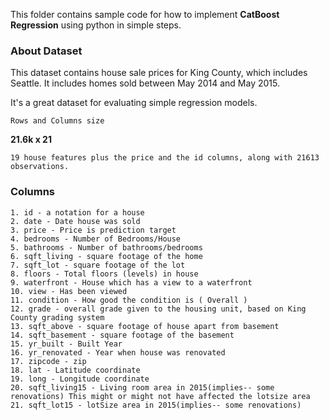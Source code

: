This folder contains sample code for how to implement <b>CatBoost Regression</b> using python in simple steps.

### About Dataset

This dataset contains house sale prices for King County, which includes Seattle. It includes homes sold between May 2014 and May 2015.

It's a great dataset for evaluating simple regression models.

`Rows and Columns size`

<b>21.6k x 21</b>

`19 house features plus the price and the id columns, along with 21613 observations.`


### Columns

```
1. id - a notation for a house
2. date - Date house was sold
3. price - Price is prediction target
4. bedrooms - Number of Bedrooms/House
5. bathrooms - Number of bathrooms/bedrooms
6. sqft_living - square footage of the home
7. sqft_lot - square footage of the lot
8. floors - Total floors (levels) in house
9. waterfront - House which has a view to a waterfront
10. view - Has been viewed
11. condition - How good the condition is ( Overall )
12. grade - overall grade given to the housing unit, based on King County grading system
13. sqft_above - square footage of house apart from basement
14. sqft_basement - square footage of the basement
15. yr_built - Built Year
16. yr_renovated - Year when house was renovated
17. zipcode - zip
18. lat - Latitude coordinate
19. long - Longitude coordinate
20. sqft_living15 - Living room area in 2015(implies-- some renovations) This might or might not have affected the lotsize area
21. sqft_lot15 - lotSize area in 2015(implies-- some renovations)
```
